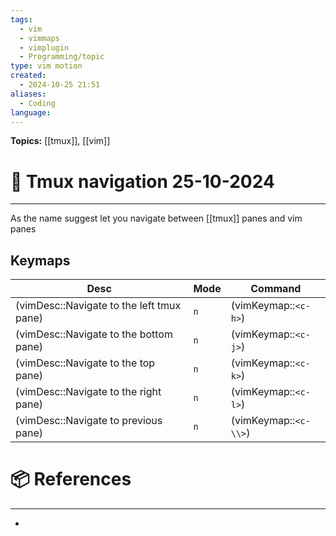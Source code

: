 ```yaml
---
tags:
  - vim
  - vimmaps
  - vimplugin
  - Programming/topic
type: vim motion
created:
  - 2024-10-25 21:51
aliases:
  - Coding
language:
---
```

**Topics:** [[tmux]], [[vim]]
# 📃 Tmux navigation  25-10-2024

---

As the name suggest let you navigate between [[tmux]] panes and vim panes

## Keymaps

| Desc                                      | Mode | Command               |
| ----------------------------------------- | ---- | --------------------- |
| (vimDesc::Navigate to the left tmux pane) | `n`  | (vimKeymap::`<c-h>`)  |
| (vimDesc::Navigate to the bottom pane)    | `n`  | (vimKeymap::`<c-j>`)  |
| (vimDesc::Navigate to the top pane)       | `n`  | (vimKeymap::`<c-k>`)  |
| (vimDesc::Navigate to the right pane)     | `n`  | (vimKeymap::`<c-l>`)  |
| (vimDesc::Navigate to previous pane)      | `n`  | (vimKeymap::`<c-\\>`) |

# 📦 References 
---
- 
